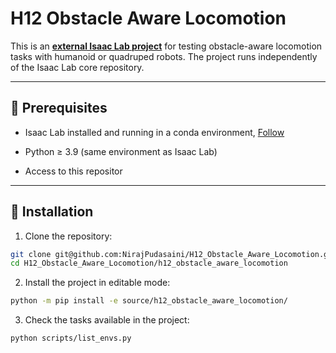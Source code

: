 # H12 Obstacle Aware Locomotion

This is an [**external Isaac Lab project**]((https://isaac-sim.github.io/IsaacLab/main/source/overview/own-project/template.html).) for testing obstacle-aware locomotion tasks with humanoid or quadruped robots. The project runs independently of the Isaac Lab core repository.  

---

## 🔹 Prerequisites

- Isaac Lab installed and running in a conda environment, [Follow](https://isaac-sim.github.io/IsaacLab/main/source/setup/installation/index.html) 

- Python ≥ 3.9 (same environment as Isaac Lab)  

- Access to this repositor

---

## 🔹 Installation

1. Clone the repository:

```bash
git clone git@github.com:NirajPudasaini/H12_Obstacle_Aware_Locomotion.git
cd H12_Obstacle_Aware_Locomotion/h12_obstacle_aware_locomotion
```

2. Install the project in editable mode:

```bash
python -m pip install -e source/h12_obstacle_aware_locomotion/
```

3. Check the tasks available in the project:
```bash
python scripts/list_envs.py
```
